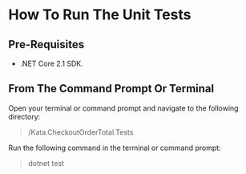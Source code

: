 # How To Run The Unit Tests

## Pre-Requisites
* .NET Core 2.1 SDK.

## From The Command Prompt Or Terminal
Open your terminal or command prompt and navigate to the following directory: 

> /Kata.CheckoutOrderTotal.Tests

Run the following command in the terminal or command prompt:

> dotnet test